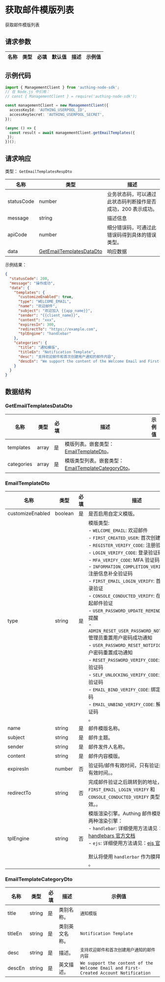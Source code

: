 # 获取邮件模版列表

<!--
  警告⚠️：
  不要直接修改该文档，
  https://github.com/Authing/authing-docs-factory
  使用该项目进行生成
-->

<LastUpdated />

获取邮件模版列表

## 请求参数

| 名称 | 类型 | 必填 | 默认值 | 描述 | 示例值 |
| ---- | ---- | ---- | ---- | ---- | ---- |


## 示例代码

```ts
import { ManagementClient } from 'authing-node-sdk';
// 在 Node.js 中引用：
// const { ManagementClient } = require('authing-node-sdk');

const managementClient = new ManagementClient({
  accessKeyId: 'AUTHING_USERPOOL_ID',
  accessKeySecret: 'AUTHING_USERPOOL_SECRET',
});

(async () => {
  const result = await managementClient.getEmailTemplates({
 });
})();
```



## 请求响应

类型： `GetEmailTemplatesRespDto`

| 名称 | 类型 | 描述 |
| ---- | ---- | ---- |
| statusCode | number | 业务状态码，可以通过此状态码判断操作是否成功，200 表示成功。 |
| message | string | 描述信息 |
| apiCode | number | 细分错误码，可通过此错误码得到具体的错误类型。 |
| data | <a href="#GetEmailTemplatesDataDto">GetEmailTemplatesDataDto</a> | 响应数据 |



示例结果：

```json
{
  "statusCode": 200,
  "message": "操作成功",
  "data": {
    "templates": {
      "customizeEnabled": true,
      "type": "WELCOME_EMAIL",
      "name": "欢迎邮件",
      "subject": "欢迎加入 {{app_name}}",
      "sender": "{{client_name}}",
      "content": "xxx",
      "expiresIn": 300,
      "redirectTo": "https://example.com",
      "tplEngine": "handlebar"
    },
    "categories": {
      "title": "通知模版",
      "titleEn": "Notification Template",
      "desc": "支持欢迎邮件和首次创建用户通知的邮件内容",
      "descEn": "We support the content of the Welcome Email and First-Created Account Notification"
    }
  }
}
```

## 数据结构


### <a id="GetEmailTemplatesDataDto"></a> GetEmailTemplatesDataDto

| 名称 | 类型 | 必填 | 描述 | 示例值 |
| ---- |  ---- | ---- | ---- | ---- |
| templates | array | 是 | 模版列表。嵌套类型：<a href="#EmailTemplateDto">EmailTemplateDto</a>。  |  |
| categories | array | 是 | 模版类型列表。嵌套类型：<a href="#EmailTemplateCategoryDto">EmailTemplateCategoryDto</a>。  |  |


### <a id="EmailTemplateDto"></a> EmailTemplateDto

| 名称 | 类型 | 必填 | 描述 | 示例值 |
| ---- |  ---- | ---- | ---- | ---- |
| customizeEnabled | boolean | 是 | 是否启用自定义模版。  |  `true` |
| type | string | 是 | 模版类型:<br>- `WELCOME_EMAIL`: 欢迎邮件<br>- `FIRST_CREATED_USER`: 首次创建用户通知<br>- `REGISTER_VERIFY_CODE`: 注册验证码<br>- `LOGIN_VERIFY_CODE`: 登录验证码<br>- `MFA_VERIFY_CODE`: MFA 验证码<br>- `INFORMATION_COMPLETION_VERIFY_CODE`: 注册信息补全验证码<br>- `FIRST_EMAIL_LOGIN_VERIFY`: 首次邮箱登录验证<br>- `CONSOLE_CONDUCTED_VERIFY`: 在控制台发起邮件验证<br>- `USER_PASSWORD_UPDATE_REMIND`: 用户到期提醒<br>- `ADMIN_RESET_USER_PASSWORD_NOTIFICATION`: 管理员重置用户密码成功通知<br>- `USER_PASSWORD_RESET_NOTIFICATION`: 用户密码重置成功通知<br>- `RESET_PASSWORD_VERIFY_CODE`: 重置密码验证码<br>- `SELF_UNLOCKING_VERIFY_CODE`: 自助解锁验证码<br>- `EMAIL_BIND_VERIFY_CODE`: 绑定邮箱验证码<br>- `EMAIL_UNBIND_VERIFY_CODE`: 解绑邮箱验证码<br>    。  | 可选枚举值：`WELCOME_EMAIL`,`FIRST_CREATED_USER`,`REGISTER_VERIFY_CODE`,`LOGIN_VERIFY_CODE`,`MFA_VERIFY_CODE`,`INFORMATION_COMPLETION_VERIFY_CODE`,`FIRST_EMAIL_LOGIN_VERIFY`,`CONSOLE_CONDUCTED_VERIFY`,`USER_PASSWORD_UPDATE_REMIND`,`ADMIN_RESET_USER_PASSWORD_NOTIFICATION`,`USER_PASSWORD_RESET_NOTIFICATION`,`RESET_PASSWORD_VERIFY_CODE`,`SELF_UNLOCKING_VERIFY_CODE`,`EMAIL_BIND_VERIFY_CODE`,`EMAIL_UNBIND_VERIFY_CODE` |
| name | string | 是 | 邮件模版名称。  |  `欢迎邮件` |
| subject | string | 是 | 邮件主题。  |  `欢迎加入 {{app_name}}` |
| sender | string | 是 | 邮件发件人名称。  |  `{{client_name}}` |
| content | string | 是 | 邮件内容模版。  |  `xxx` |
| expiresIn | number | 否 | 验证码/邮件有效时间，只有验证类邮件才有有效时间。。  |  `300` |
| redirectTo | string | 否 | 完成邮件验证之后跳转到的地址，只针对 `FIRST_EMAIL_LOGIN_VERIFY` 和 `CONSOLE_CONDUCTED_VERIFY` 类型的模版有效。。  |  `https://example.com` |
| tplEngine | string | 否 | 模版渲染引擎。Authing 邮件模版目前支持两种渲染引擎：<br>- `handlebar`: 详细使用方法请见：[handlebars 官方文档](https://handlebarsjs.com/)<br>- `ejs`: 详细使用方法请见：[ejs 官方文档](https://ejs.co/)<br><br>默认将使用 `handlerbar` 作为膜拜渲染引擎。<br>。  | 可选枚举值：`handlebar`,`ejs` |


### <a id="EmailTemplateCategoryDto"></a> EmailTemplateCategoryDto

| 名称 | 类型 | 必填 | 描述 | 示例值 |
| ---- |  ---- | ---- | ---- | ---- |
| title | string | 是 | 类别名称。  |  `通知模版` |
| titleEn | string | 是 | 类别英文名称。  |  `Notification Template` |
| desc | string | 是 | 描述。  |  `支持欢迎邮件和首次创建用户通知的邮件内容` |
| descEn | string | 是 | 英文描述。  |  `We support the content of the Welcome Email and First-Created Account Notification` |


